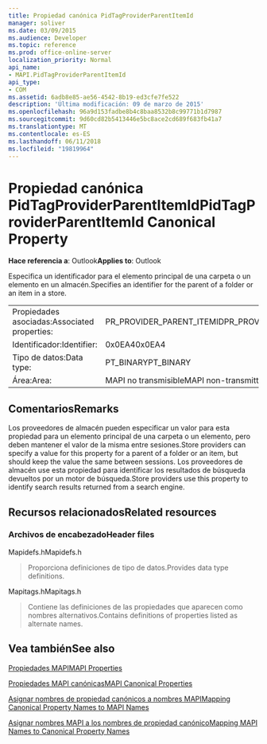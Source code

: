```yaml
---
title: Propiedad canónica PidTagProviderParentItemId
manager: soliver
ms.date: 03/09/2015
ms.audience: Developer
ms.topic: reference
ms.prod: office-online-server
localization_priority: Normal
api_name:
- MAPI.PidTagProviderParentItemId
api_type:
- COM
ms.assetid: 6adb8e85-ae56-4542-8b19-ed3cfe7fe522
description: 'Última modificación: 09 de marzo de 2015'
ms.openlocfilehash: 96a9d153fadbe8b4c8baa8532b8c99771b1d7987
ms.sourcegitcommit: 9d60cd82b5413446e5bc8ace2cd689f683fb41a7
ms.translationtype: MT
ms.contentlocale: es-ES
ms.lasthandoff: 06/11/2018
ms.locfileid: "19819964"
---
```

# <a name="pidtagproviderparentitemid-canonical-property"></a><span data-ttu-id="70416-103">Propiedad canónica PidTagProviderParentItemId</span><span class="sxs-lookup"><span data-stu-id="70416-103">PidTagProviderParentItemId Canonical Property</span></span>

  
  
<span data-ttu-id="70416-104">**Hace referencia a**: Outlook</span><span class="sxs-lookup"><span data-stu-id="70416-104">**Applies to**: Outlook</span></span> 
  
<span data-ttu-id="70416-105">Especifica un identificador para el elemento principal de una carpeta o un elemento en un almacén.</span><span class="sxs-lookup"><span data-stu-id="70416-105">Specifies an identifier for the parent of a folder or an item in a store.</span></span>
  
|||
|:-----|:-----|
|<span data-ttu-id="70416-106">Propiedades asociadas:</span><span class="sxs-lookup"><span data-stu-id="70416-106">Associated properties:</span></span>  <br/> |<span data-ttu-id="70416-107">PR_PROVIDER_PARENT_ITEMID</span><span class="sxs-lookup"><span data-stu-id="70416-107">PR_PROVIDER_PARENT_ITEMID</span></span>  <br/> |
|<span data-ttu-id="70416-108">Identificador:</span><span class="sxs-lookup"><span data-stu-id="70416-108">Identifier:</span></span>  <br/> |<span data-ttu-id="70416-109">0x0EA4</span><span class="sxs-lookup"><span data-stu-id="70416-109">0x0EA4</span></span>  <br/> |
|<span data-ttu-id="70416-110">Tipo de datos:</span><span class="sxs-lookup"><span data-stu-id="70416-110">Data type:</span></span>  <br/> |<span data-ttu-id="70416-111">PT_BINARY</span><span class="sxs-lookup"><span data-stu-id="70416-111">PT_BINARY</span></span>  <br/> |
|<span data-ttu-id="70416-112">Área:</span><span class="sxs-lookup"><span data-stu-id="70416-112">Area:</span></span>  <br/> |<span data-ttu-id="70416-113">MAPI no transmisible</span><span class="sxs-lookup"><span data-stu-id="70416-113">MAPI non-transmittable</span></span>  <br/> |
   
## <a name="remarks"></a><span data-ttu-id="70416-114">Comentarios</span><span class="sxs-lookup"><span data-stu-id="70416-114">Remarks</span></span>

<span data-ttu-id="70416-115">Los proveedores de almacén pueden especificar un valor para esta propiedad para un elemento principal de una carpeta o un elemento, pero deben mantener el valor de la misma entre sesiones.</span><span class="sxs-lookup"><span data-stu-id="70416-115">Store providers can specify a value for this property for a parent of a folder or an item, but should keep the value the same between sessions.</span></span> <span data-ttu-id="70416-116">Los proveedores de almacén use esta propiedad para identificar los resultados de búsqueda devueltos por un motor de búsqueda.</span><span class="sxs-lookup"><span data-stu-id="70416-116">Store providers use this property to identify search results returned from a search engine.</span></span>
  
## <a name="related-resources"></a><span data-ttu-id="70416-117">Recursos relacionados</span><span class="sxs-lookup"><span data-stu-id="70416-117">Related resources</span></span>

### <a name="header-files"></a><span data-ttu-id="70416-118">Archivos de encabezado</span><span class="sxs-lookup"><span data-stu-id="70416-118">Header files</span></span>

<span data-ttu-id="70416-119">Mapidefs.h</span><span class="sxs-lookup"><span data-stu-id="70416-119">Mapidefs.h</span></span>
  
> <span data-ttu-id="70416-120">Proporciona definiciones de tipo de datos.</span><span class="sxs-lookup"><span data-stu-id="70416-120">Provides data type definitions.</span></span>
    
<span data-ttu-id="70416-121">Mapitags.h</span><span class="sxs-lookup"><span data-stu-id="70416-121">Mapitags.h</span></span>
  
> <span data-ttu-id="70416-122">Contiene las definiciones de las propiedades que aparecen como nombres alternativos.</span><span class="sxs-lookup"><span data-stu-id="70416-122">Contains definitions of properties listed as alternate names.</span></span>
    
## <a name="see-also"></a><span data-ttu-id="70416-123">Vea también</span><span class="sxs-lookup"><span data-stu-id="70416-123">See also</span></span>



[<span data-ttu-id="70416-124">Propiedades MAPI</span><span class="sxs-lookup"><span data-stu-id="70416-124">MAPI Properties</span></span>](mapi-properties.md)
  
[<span data-ttu-id="70416-125">Propiedades MAPI canónicas</span><span class="sxs-lookup"><span data-stu-id="70416-125">MAPI Canonical Properties</span></span>](mapi-canonical-properties.md)
  
[<span data-ttu-id="70416-126">Asignar nombres de propiedad canónicos a nombres MAPI</span><span class="sxs-lookup"><span data-stu-id="70416-126">Mapping Canonical Property Names to MAPI Names</span></span>](mapping-canonical-property-names-to-mapi-names.md)
  
[<span data-ttu-id="70416-127">Asignar nombres MAPI a los nombres de propiedad canónico</span><span class="sxs-lookup"><span data-stu-id="70416-127">Mapping MAPI Names to Canonical Property Names</span></span>](mapping-mapi-names-to-canonical-property-names.md)


